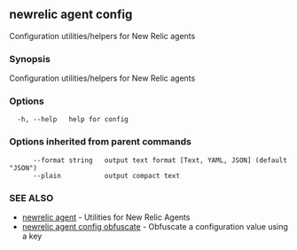 ## newrelic agent config

Configuration utilities/helpers for New Relic agents

### Synopsis

Configuration utilities/helpers for New Relic agents

### Options

```
  -h, --help   help for config
```

### Options inherited from parent commands

```
      --format string   output text format [Text, YAML, JSON] (default "JSON")
      --plain           output compact text
```

### SEE ALSO

* [newrelic agent](newrelic_agent.md)	 - Utilities for New Relic Agents
* [newrelic agent config obfuscate](newrelic_agent_config_obfuscate.md)	 - Obfuscate a configuration value using a key

